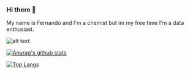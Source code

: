 ### Hi there 👋
My name is Fernando and I'm a chemist but im my free time I'm a data enthusiast.

![alt text](https://5cf136df6c8b4876e3af8e68.static-01.com/l/images/7bfcbd94b7e9b25017e69e287a965977d7ace1a5.jpeg)

[![Anurag's github stats](https://github-readme-stats.vercel.app/api?username=FivMeyer)](https://github.com/FivMeyer/github-readme-stats) <!-- insert stats from profile -->

[![Top Langs](https://github-readme-stats.vercel.app/api/top-langs/?username=mohit01-beep&layout=compact)](https://github.com/mohit01-beep/github-readme-stats)

<!--
**FivMeyer/FivMeyer** is a ✨ _special_ ✨ repository because its `README.md` (this file) appears on your GitHub profile.



Here are some ideas to get you started:

- 🔭 I’m currently working on ...
- 🌱 I’m currently learning ...
- 👯 I’m looking to collaborate on ...
- 🤔 I’m looking for help with ...
- 💬 Ask me about ...
- 📫 How to reach me: ...
- 😄 Pronouns: ...
- ⚡ Fun fact: ...
-->
